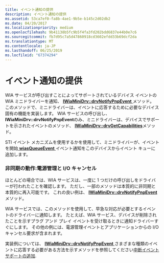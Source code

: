 ```yaml
---
title: イベント通知の提供
description: イベント通知の提供
ms.assetid: 53ca7ef0-fa8b-4ae1-9b5e-b145c2d02db2
ms.date: 04/20/2017
ms.localizationpriority: medium
ms.openlocfilehash: 9b41138b5fc9b5f4fa3fd202bdd6837e44b0e7c6
ms.sourcegitcommit: fb7d95c7a5d47860918cd3602efdd33b69dcf2da
ms.translationtype: MT
ms.contentlocale: ja-JP
ms.lasthandoff: 06/25/2019
ms.locfileid: "67374294"
---
```

# <a name="providing-event-notification"></a>イベント通知の提供





WIA サービスが呼び出すことによってサポートされているデバイス イベントの WIA ミニドライバーを通知、 [ **IWiaMiniDrv::drvNotifyPnpEvent** ](https://docs.microsoft.com/windows-hardware/drivers/ddi/content/wiamindr_lh/nf-wiamindr_lh-iwiaminidrv-drvnotifypnpevent)メソッド。 このメソッドで、ミニドライバーは、イベントに応答するために必要なデバイス固有の機能を実装します。 WIA サービスの呼び出し、 **IWiaMiniDrv::drvNotifyPnpEvent**のみ、ミニドライバーは、デバイスでサポートを示されたイベントのメソッド、 [ **IWiaMiniDrv::drvGetCapabilities**](https://docs.microsoft.com/windows-hardware/drivers/ddi/content/wiamindr_lh/nf-wiamindr_lh-iwiaminidrv-drvgetcapabilities)メソッド。

STI イベント メカニズムを使用するかを使用して、ミニドライバーが、イベントを開始[ **wiasQueueEvent** ](https://docs.microsoft.com/windows-hardware/drivers/ddi/content/wiamdef/nf-wiamdef-wiasqueueevent)イベント通知をこのデバイスからイベント キューに追加します。

### <a name="asynchronous-behavior-power-management-and-io-cancellation"></a>非同期の動作:電源管理と I/O キャンセル

ほとんどの場合では、WIA サービスは、一度に 1 つだけの呼び出しをドライバーが行われたことを確認します。 ただし、一部のメソッドは本質的に非同期と本質的に再入可能です。 これの良い例は、 [ **IWiaMiniDrv::drvNotifyPnpEvent** ](https://docs.microsoft.com/windows-hardware/drivers/ddi/content/wiamindr_lh/nf-wiamindr_lh-iwiaminidrv-drvnotifypnpevent)メソッド。

WIA サービスでは、このメソッドを使用して、早急な対応が必要とするイベントのドライバーに通知します。 たとえば、WIA サービス、デバイスが削除されたことを示すプラグ アンド プレイ イベントを受け取るときに通知ドライバーすぐにします。 その他の例には、電源管理イベントとアプリケーションからの I/O キャンセル要求が含まれます。

実装例については、 [ **IWiaMiniDrv::drvNotifyPnpEvent** ](https://docs.microsoft.com/windows-hardware/drivers/ddi/content/wiamindr_lh/nf-wiamindr_lh-iwiaminidrv-drvnotifypnpevent)さまざまな種類のイベントに応答する必要がある方法を示すメソッドを参照してください[中断イベント サポートの追加](adding-interrupt-event-support.md).

 

 




